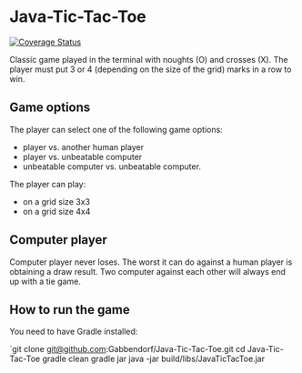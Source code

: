 # Java-Tic-Tac-Toe

[![Coverage Status](https://coveralls.io/repos/github/Gabbendorf/Java-Tic-Tac-Toe/badge.svg?branch=master)](https://coveralls.io/github/Gabbendorf/Java-Tic-Tac-Toe?branch=master)

Classic game played in the terminal with noughts (O) and crosses (X).
The player must put 3 or 4 (depending on the size of the grid) marks in a row to win.

## Game options
The player can select one of the following game options:

* player vs. another human player
* player vs. unbeatable computer
* unbeatable computer vs. unbeatable computer.

The player can play:

* on a grid size 3x3
* on a grid size 4x4

## Computer player
Computer player never loses. The worst it can do against a human player is obtaining a draw result.
Two computer against each other will always end up with a tie game.

## How to run the game
You need to have Gradle installed:

`git clone git@github.com:Gabbendorf/Java-Tic-Tac-Toe.git
cd Java-Tic-Tac-Toe
gradle clean
gradle jar
java -jar build/libs/JavaTicTacToe.jar
